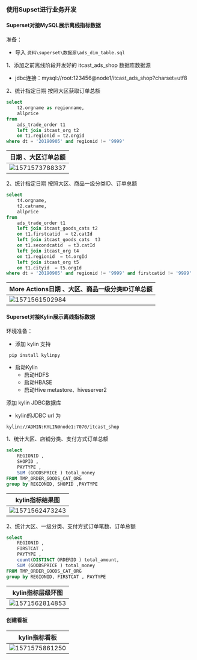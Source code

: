 
### 使用Supset进行业务开发



#### Superset对接MySQL展示离线指标数据

准备：

* 导入 `资料\superset\数据源\ads_dim_table.sql`



1、添加之前离线阶段开发好的 itcast_ads_shop 数据库数据源

* jdbc连接：mysql://root:123456@node1/itcast_ads_shop?charset=utf8



2、统计指定日期 按照大区获取订单总额

```sql
select
	t2.orgname as regionname,
	allprice
from
	ads_trade_order t1
	left join itcast_org t2
	on t1.regionid = t2.orgid
where dt = '20190905' and regionid != '9999'
```

| 日期 、大区订单总额                        |
| ------------------------------------------ |
| ![1571573788337](https://user-images.githubusercontent.com/75486726/180761209-da51afd2-be6c-4474-b308-24aa19a2cb33.png) |





2、统计指定日期 按照大区、商品一级分类ID、订单总额

```sql
select
	t4.orgname,
	t2.catname,
	allprice
from
	ads_trade_order t1
    left join itcast_goods_cats t2 
	on t1.firstcatid  = t2.catId 
	left join itcast_goods_cats  t3
	on t1.secondcatid  = t3.catId 
	left join itcast_org t4
	on t1.regionid  = t4.orgId 
	left join itcast_org t5
	on t1.cityid  = t5.orgId 
where dt = '20190905' and regionid != '9999' and firstcatid != '9999'
```

| More Actions日期 、大区、商品一级分类ID订单总额 |
| ----------------------------------------------- |
| ![1571561502984](https://user-images.githubusercontent.com/75486726/180761239-ab90ceaa-20b7-453d-ac37-7e8a3ae8207d.png)      |



#### Superset对接Kylin展示离线指标数据

环境准备：

* 添加 kylin 支持

```shell
 pip install kylinpy
```

* 启动Kylin
    * 启动HDFS
    * 启动HBASE
    * 启动Hive metastore、hiveserver2



添加 kylin JDBC数据库

* kylin的JDBC url 为

```shell
kylin://ADMIN:KYLIN@node1:7070/itcast_shop
```



1、统计大区、店铺分类、支付方式订单总额

```sql
select 
    REGIONID ,
    SHOPID ,
    PAYTYPE ,
    SUM (GOODSPRICE ) total_money
FROM TMP_ORDER_GOODS_CAT_ORG 
group by REGIONID, SHOPID ,PAYTYPE 
```

| kylin指标结果图                            |
| ------------------------------------------ |
| ![1571562473243](https://user-images.githubusercontent.com/75486726/180761271-faf7b40b-b93a-4dea-a712-4ecb4bca0222.png) |





2、统计大区、一级分类、支付方式订单笔数、订单总额

```sql
select 
    REGIONID ,
    FIRSTCAT ,
    PAYTYPE ,
    count(DISTINCT ORDERID ) total_amount,
    SUM (GOODSPRICE ) total_money
FROM TMP_ORDER_GOODS_CAT_ORG 
group by REGIONID, FIRSTCAT , PAYTYPE  
```

| kylin指标层级环图                          |
| ------------------------------------------ |
| ![1571562814853](https://user-images.githubusercontent.com/75486726/180761299-6f25e3e6-27b0-49dc-97cd-ac3a8712e9c5.png) |



#### 创建看板

| kylin指标看板                              |
| ------------------------------------------ |
| ![1571575861250](https://user-images.githubusercontent.com/75486726/180761320-c3adc43c-0a78-4fce-8f38-a5cf1ad6274d.png) |







